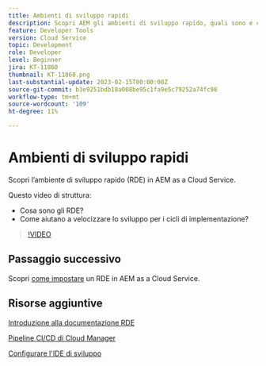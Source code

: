 ```yaml
---
title: Ambienti di sviluppo rapidi
description: Scopri AEM gli ambienti di sviluppo rapido, quali sono e come possono contribuire a velocizzare lo sviluppo per i cicli di implementazione.
feature: Developer Tools
version: Cloud Service
topic: Development
role: Developer
level: Beginner
jira: KT-11860
thumbnail: KT-11860.png
last-substantial-update: 2023-02-15T00:00:00Z
source-git-commit: b3e9251bdb18a008be95c1fa9e5c79252a74fc98
workflow-type: tm+mt
source-wordcount: '109'
ht-degree: 11%

---
```



# Ambienti di sviluppo rapidi

Scopri l’ambiente di sviluppo rapido (RDE) in AEM as a Cloud Service.

Questo video di struttura:

- Cosa sono gli RDE?
- Come aiutano a velocizzare lo sviluppo per i cicli di implementazione?

>[!VIDEO](https://video.tv.adobe.com/v/3414128?quality=12&learn=on)

## Passaggio successivo

Scopri [come impostare](./how-to-setup.md) un RDE in AEM as a Cloud Service.

## Risorse aggiuntive

[Introduzione alla documentazione RDE](https://experienceleague.adobe.com/docs/experience-manager-cloud-service/content/implementing/developing/rapid-development-environments.html#introduction)

[Pipeline CI/CD di Cloud Manager](https://experienceleague.adobe.com/docs/experience-manager-cloud-service/content/implementing/using-cloud-manager/cicd-pipelines/introduction-ci-cd-pipelines.html)

[Configurare l&#39;IDE di sviluppo](https://experienceleague.adobe.com/docs/experience-manager-learn/cloud-service/local-development-environment-set-up/development-tools.html)
